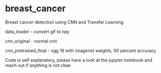 # breast_cancer
Breast cancer detection using CNN and Transfer Learning

data_loader - convert gif to npy

cnn_original - normal cnn

cnn_pretrained_final - vgg 16 with imagenet weights, 90 percent accuracy

Code is self explanatory, please have a look at the jupyter notebook and reach out if anything is not clear

